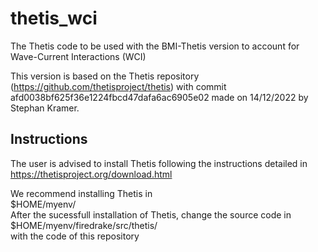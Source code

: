 # thetis_wci
The Thetis code to be used with the BMI-Thetis version to account for Wave-Current Interactions (WCI)

This version is based on the Thetis repository (https://github.com/thetisproject/thetis) with commit afd0038bf625f36e1224fbcd47dafa6ac6905e02 made on 14/12/2022 by Stephan Kramer.

## Instructions
The user is advised to install Thetis following the instructions detailed in <br>
https://thetisproject.org/download.html

We recommend installing Thetis in <br>
$HOME/myenv/ <br>
After the sucessfull installation of Thetis, change the source code in <br>
$HOME/myenv/firedrake/src/thetis/ <br>
with the code of this repository
